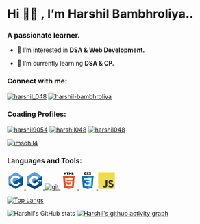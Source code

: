<h1 align="left">Hi 🙋‍♂️ , I’m Harshil Bambhroliya..</h1>
<h3 align="left">A passionate learner.</h3>

- 👀 I’m interested in **DSA & Web Development.**

- 🌱 I’m currently learning **DSA & CP.**

<h3 align="left">Connect with me:</h3>
<p align="left">
<a href="https://twitter.com/harshil_048" target="blank"><img align="center" src="https://raw.githubusercontent.com/rahuldkjain/github-profile-readme-generator/master/src/images/icons/Social/twitter.svg" alt="harshil_048" height="30" width="40" /></a>
<a href="https://www.linkedin.com/in/harshil-bambhroliya/" target="blank"><img align="center" src="https://raw.githubusercontent.com/rahuldkjain/github-profile-readme-generator/master/src/images/icons/Social/linked-in-alt.svg" alt="harshil-bambhroliya" height="30" width="40" /></a>

<h3 align="left">Coading Profiles:</h3>
<p align="left">
<a href="https://www.codechef.com/users/harshil9054" target="blank"><img align="center" src="https://cdn.jsdelivr.net/npm/simple-icons@3.1.0/icons/codechef.svg" alt="harshil9054" height="30" width="40" /></a>
<a href="https://leetcode.com/harshil048/" target="blank"><img align="center" src="https://raw.githubusercontent.com/rahuldkjain/github-profile-readme-generator/master/src/images/icons/Social/leet-code.svg" alt="harshil048" height="30" width="40" /></a>
<a href="https://codeforces.com/profile/harshil_bambhroliya" target="blank"><img align="center" src="https://raw.githubusercontent.com/rahuldkjain/github-profile-readme-generator/master/src/images/icons/Social/codeforces.svg" alt="harshil048" height="30" width="40" /></a>



</p>
<p align="left"> <a href="https://twitter.com/harshil_048" target="blank"><img src="https://img.shields.io/twitter/follow/harshil_048?logo=twitter&style=for-the-badge" alt="imsohil4" /></a> </p>
<h3 align="left">Languages and Tools:</h3>
<p align="left"> <a href="https://www.cprogramming.com/" target="_blank" rel="noreferrer"> <img src="https://raw.githubusercontent.com/devicons/devicon/master/icons/c/c-original.svg" alt="c" width="40" height="40"/> </a> <a href="https://www.w3schools.com/cpp/" target="_blank" rel="noreferrer"> <img src="https://raw.githubusercontent.com/devicons/devicon/master/icons/cplusplus/cplusplus-original.svg" alt="cplusplus" width="40" height="40"/> </a>  <a href="https://git-scm.com/" target="_blank" rel="noreferrer"> <img src="https://www.vectorlogo.zone/logos/git-scm/git-scm-icon.svg" alt="git" width="40" height="40"/> </a> <a href="https://www.w3.org/html/" target="_blank" rel="noreferrer"> <img src="https://raw.githubusercontent.com/devicons/devicon/master/icons/html5/html5-original-wordmark.svg" alt="html5" width="40" height="40"/> </a> <a href="https://www.w3schools.com/css/" target="_blank" rel="noreferrer"> <img src="https://raw.githubusercontent.com/devicons/devicon/master/icons/css3/css3-original-wordmark.svg" alt="css3" width="40" height="40"/> </a><a href="https://developer.mozilla.org/en-US/docs/Web/JavaScript" target="_blank" rel="noreferrer"> <img src="https://raw.githubusercontent.com/devicons/devicon/master/icons/javascript/javascript-original.svg" alt="javascript" width="40" height="40"/> </a> 
</p>

[![Top Langs](https://github-readme-stats.vercel.app/api/top-langs/?username=harshil048&layout=compact)](https://github.com/harshil048/github-readme-stats)

![Harshil's GitHub stats](https://github-readme-stats.vercel.app/api?username=harshil048&theme=react-dark_icons=true)
[![Harshil's github activity graph](https://activity-graph.herokuapp.com/graph?username=harshil048&theme=react-dark)](https://github.com/harshil048/github-readme-activity-graph)
